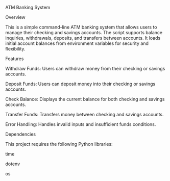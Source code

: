 ATM Banking System

Overview

This is a simple command-line ATM banking system that allows users to manage their checking and savings accounts. The script supports balance inquiries, withdrawals, deposits, and transfers between accounts. It loads initial account balances from environment variables for security and flexibility.

Features

Withdraw Funds: Users can withdraw money from their checking or savings accounts.

Deposit Funds: Users can deposit money into their checking or savings accounts.

Check Balance: Displays the current balance for both checking and savings accounts.

Transfer Funds: Transfers money between checking and savings accounts.

Error Handling: Handles invalid inputs and insufficient funds conditions.

Dependencies

This project requires the following Python libraries:

time

dotenv

os

